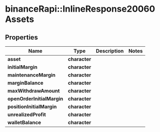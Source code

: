 # binanceRapi::InlineResponse20060Assets


## Properties
Name | Type | Description | Notes
------------ | ------------- | ------------- | -------------
**asset** | **character** |  | 
**initialMargin** | **character** |  | 
**maintenanceMargin** | **character** |  | 
**marginBalance** | **character** |  | 
**maxWithdrawAmount** | **character** |  | 
**openOrderInitialMargin** | **character** |  | 
**positionInitialMargin** | **character** |  | 
**unrealizedProfit** | **character** |  | 
**walletBalance** | **character** |  | 


